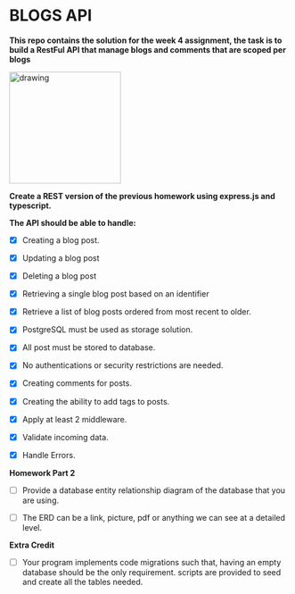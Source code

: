 # BLOGS API

**This repo contains the solution for the week 4 assignment, the task is to build a RestFul API that manage blogs and comments that are scoped per blogs**

<img src="https://www.ixon.cloud/media/ciqpa3f3/api-2x.png" alt="drawing" width="200"/>

**Create a REST version of the previous homework using express.js and typescript.**

**The API should be able to handle:**

- [x] Creating a blog post.

- [x] Updating a blog post

- [x] Deleting a blog post

- [x] Retrieving a single blog post based on an identifier

- [x] Retrieve a list of blog posts ordered from most recent to older.

- [x] PostgreSQL must be used as storage solution.

- [x] All post must be stored to database.

- [x] No authentications or security restrictions are needed.

- [x] Creating comments for posts.

- [x] Creating the ability to add tags to posts.

- [x] Apply at least 2 middleware.

- [x] Validate incoming data.

- [x] Handle Errors.

**Homework Part 2**

- [ ] Provide a database entity relationship diagram of the database that you are using.

- [ ] The ERD can be a link, picture, pdf or anything we can see at a detailed level.

**Extra Credit**

- [ ] Your program implements code migrations such that, having an empty database should be the only requirement. scripts are provided to seed and create all the tables needed.
